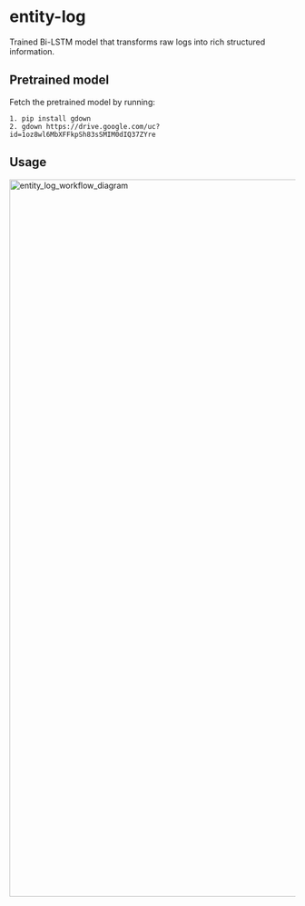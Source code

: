 # entity-log
Trained Bi-LSTM model that transforms raw logs into rich structured information.

## Pretrained model
Fetch the pretrained model by running: <br>
```
1. pip install gdown
2. gdown https://drive.google.com/uc?id=1oz8wl6MbXFFkpSh83sSMIM0dIQ37ZYre
```

## Usage
<img width="1264" alt="entity_log_workflow_diagram" src="https://user-images.githubusercontent.com/60047427/178634796-d7630fb2-c76f-4895-97c9-848d4bc2d1f1.png">
